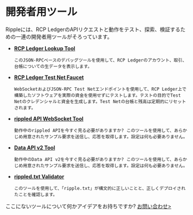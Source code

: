 # 開発者用ツール
<!--{# TODO: Ensure that the list below follows the order of the left nav. #}-->

Rippleには、RCP LedgerのAPIリクエストと動作をテスト、探索、検証するための一連の開発者用ツールがそろっています。

* **[RCP Ledger Lookup Tool](xrp-ledger-rpc-tool.html)**

      このJSON-RPCベースのデバッグツールを使用して、RCP Ledgerのアカウント、取引、台帳についての生データを表示します。

* **[RCP Ledger Test Net Faucet](xrp-test-net-faucet.html)**

      WebSocketおよびJSON-RPC Test Netエンドポイントを使用して、RCP Ledger上で構築したソフトウェアを実際の資金を使用せずにテストします。テストの目的でTest Netのクレデンシャルと資金を生成します。Test Netの台帳と残高は定期的にリセットされます。
<!--{# TODO: For information about how to connect your `rippled` test server to the Test Net, see [XXXXX](x). #}-->

* **[rippled API WebSocket Tool](websocket-api-tool.html)**

      動作中のrippled APIを今すぐ見る必要がありますか? このツールを使用して、あらかじめ用意されたサンプル要求を送信し、応答を取得します。設定は何も必要ありません。
<!--{# TODO: which methods are surfaced here -- is this all of them? #}-->

* **[Data API v2 Tool](data-api-v2-tool.html)**

      動作中のData API v2を今すぐ見る必要がありますか? このツールを使用して、あらかじめ用意されたサンプル要求を送信し、応答を取得します。設定は何も必要ありません。

* **[rippled.txt Validator](ripple-txt-validator.html)**

      このツールを使用して、「ripple.txt」が構文的に正しいことと、正しくデプロイされたことを確認します。

ここにないツールについて何かアイデアをお持ちですか? [お問い合わせ>](mailto:docs@ripple.com)
